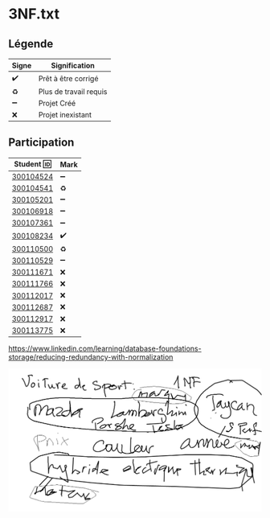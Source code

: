 # 3NF.txt

## Légende

| Signe              | Signification                 |
|--------------------|-------------------------------|
| :heavy_check_mark: | Prêt à être corrigé           |
| :recycle:          | Plus de travail requis        |
| :heavy_minus_sign: | Projet Créé                   |
| :x:                | Projet inexistant             |


## Participation


| Student :id:               | Mark                          |
|----------------------------|-------------------------------|
| [300104524](300104524.txt) | :heavy_minus_sign: |
| [300104541](300104541.txt) | :recycle: |
| [300105201](300105201.txt) | :heavy_minus_sign: |
| [300106918](300106918.txt) | :heavy_minus_sign: |
| [300107361](300107361.txt) | :heavy_minus_sign: |
| [300108234](300108234.txt) | :heavy_check_mark: |
| [300110500](300110500.txt) | :recycle:                           |
| [300110529](300110529.txt) | :heavy_minus_sign: |
| [300111671](300111671.txt) | :x: |
| [300111766](300111766.txt) | :x:                           |
| [300112017](300112017.txt) | :x:                           |
| [300112687](300112687.txt) | :x:                           |
| [300112917](300112917.txt) | :x: |
| [300113775](300113775.txt) | :x: |


https://www.linkedin.com/learning/database-foundations-storage/reducing-redundancy-with-normalization

![image](images/Voiture-NF.png)
